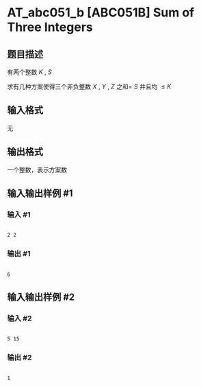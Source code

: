 # AT_abc051_b [ABC051B] Sum of Three Integers

## 题目描述

有两个整数 $K$ , $S$

求有几种方案使得三个非负整数 $X$ , $Y$ , $Z$ 之和= $S$ 并且均 $\leq K$

## 输入格式

无

## 输出格式

一个整数，表示方案数

## 输入输出样例 #1

### 输入 #1

```
2 2
```

### 输出 #1

```
6
```

## 输入输出样例 #2

### 输入 #2

```
5 15
```

### 输出 #2

```
1
```